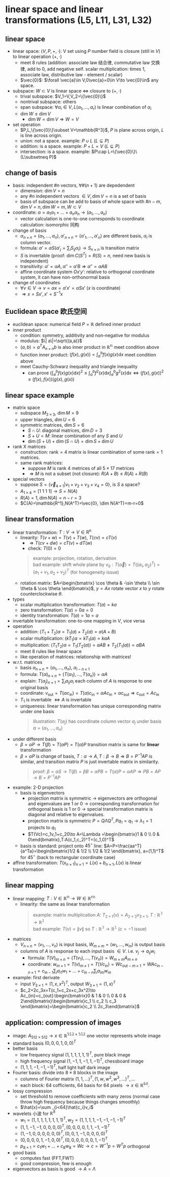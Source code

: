 # linear space and linear transformations (L5, L11, L31, L32)

## linear space
- linear space: $(V,P,+,\cdot)$: V set using $P$ number field is closure (still in $V$) to linear operation $(+,\cdot)$
    - meet 8 rules (addition: associate law 结合律, commutative law 交换律, add to 0, add negative self. scalar multiplication: times 1, associate law, distributive law - element / scalar)
    - $\vec{0}$: $\forall \vec{a}\in V,0\vec{a}=0\in V\to \vec{0}\in$ any space.
- subspace: $W\subset V$ is linear space $\Leftrightarrow$ closure to $(+,\cdot)$
    - trival subspace: $V_1=V,V_2=\{\vec{0}\}$
    - nontrival subspace: others
    - span subspace: $\forall \alpha _i\in V,L(\alpha _1,\dots, \alpha _r)$ is linear combination of $\alpha _i$
    - $\dim W\le \dim V$
        - $\dim W=\dim V\Rightarrow W=V$
- set operation
    - $P,L,\{\vec{0}\}\subset V=\mathbb{R^3}$, $P$ is plane across origin, $L$ is line across origin.
    - union: not a space. example: $P\cup L\ (L\subsetneq P)$
    - addition: is a space. example: $P+L=V\ (L\subsetneq P)$
    - intersection: is a space. example: $P\cap L=\{\vec{0}\}\ (L\subsetneq P)$

## change of basis
- basis: independent $\# n$ vectors, $\forall \# (n+1)$ are depedendent
    - dimension: $\dim V=n$
    - any $\# n$ independent vectors $\in V,\dim V=n$ is a set of basis
    - basis of subspace can be add to basis of whole space with $\# n-m,\dim V=n,\dim W=m,W\subset V$
- coordinate: $\alpha =a_1\alpha _1+\dots +a_n\alpha _n\to (a_1,\dots ,a_n)$
    - vector calculation is one-to-one corresponds to coordinate calculation: isomorphic 同构
- change of basis
    - $\alpha _{n\times n}=(\alpha _1,\dots ,\alpha _n),\alpha '_{n\times n}=(\alpha '_1,\dots ,\alpha '_n)$ are different basis, $\alpha _i$ is column vector.
    - formula: $\alpha '=\alpha S(\alpha '_j=\sum _iS_{ij}\alpha _i)\to S_{n\times n}$ is transition matrix
    - $S$ is invertable (proof: $\dim C(S^T)=R(S)=n$, need new basis is independent)
    - transitivity: $\alpha '=\alpha A,\alpha ''=\alpha 'B\Rightarrow \alpha ''=\alpha AB$
    - affine coordinate system $Ox'y'$: relative to orthogonal coordinate system, it can have non-orthonormal basis
- change of coordinates
    - $\forall v\in V\to v=\alpha x=\alpha 'x'=\alpha Sx'$ ($x$ is coordinate)
    - $\Rightarrow x=Sx',x'=S^{-1}x$

## Euclidean space 欧氏空间
- euclidean space: numerical field $P=\mathbb{R}$ defined inner product
- inner product
    - condition: symmetry, additivity and non-negative for modulus
    - modulus: $\| a\|=\sqrt{(a,a)}$
    - $(a,b)=a^TA_{n\times n}b$ is also inner product in $\mathbb{R^n}$ meet condition above
    - function inner product: $(f(x),g(x))=\int ^b_af(x)g(x)\mathrm{d}x$ meet condition above
    - meet Cauchy-Schwarz inequality and triangle inequality
        - can prove $(\int _a^bf(x)g(x)\mathrm{d}x)^2\le \int_a^bf^2(x)\mathrm{d}x\int_a^bg^2(x)\mathrm{d}x\Leftrightarrow (f(x),g(x))^2\le (f(x),f(x))(g(x),g(x))$

## linear space example
- matrix space
    - subspace $M_{3\times 3}$, $\dim M=9$
    - upper triangles, $\dim U=6$
    - symmetric matrices, $\dim S=6$
        - $S\cap U$: diagonal matrices, $\dim D=3$
        - $S+U=M$: linear combination of any $S$ and $U$
        - $\dim (S+U)+\dim (S\cap U)=\dim S+\dim U$
- rank X matrices
    - construction: $\mathrm{rank}=4$ matrix is linear combination of some $\mathrm{rank}=1$ matrices.
    - same rank matrices:
        - suppose $M$ is rank 4 metrices of all $5\times 17$ metrices
        - $\Rightarrow M$ is not a subset (not closure): $R(A+B)\le R(A)+R(B)$
- special vectors
    - suppose $S=\{\vec{v}_{4\times 1}|v_1+v_2+v_3+v_4=0\}$, is $S$ a space?
    - $A_{1\times 4}=[1\ 1\ 1\ 1]\to S=N(A)$
    - $R(A)=1,\dim N(A)=n-r=3$
    - $C(A)=\mathbb{R^1},N(A^T)=\vec{0}, \dim N(A^T)=m-r=0$

## linear transformation
- linear transformation: $T:V\to V\in \mathrm{R^n}$
    - linearity: $T(v+w)=T(v)+T(w),\ T(cv)=cT(v)$
        - $\Rightarrow T(cv+dw)=cT(v)+dT(w)$
        - check: $T(0)=0$
        > example: projection, rotation, derivation  
        > bad example: shift whole plane by $v_0:T(\vec{a})=T((a_1,a_2)^T)=(a_1+v_1,a_2+v_2)^T$ (for honogeneity issue)  
    - rotation matrix: $A=\begin{bmatrix} \cos \theta & -\sin \theta \\ \sin \theta & \cos \theta \end{bmatrix}$, $y=Ax$ rotate vector $x$ to $y$ rotate counterclockwise $\theta$.
- types
    - scalar multiplication transformation: $T(a)=ka$
    - zero transformation: $T(a)=0a=0$
    - identity transformation: $T(a)=1a=a$
- invertable transformation: one-to-one mapping in $V$, vice versa
- operation
    - addition: $(T_1+T_2)a=T_1(a)+T_2(a)=a(A+B)$
    - scalar multiplication: $(kT_1)a=kT_1(a)=kaA$
    - multiplication: $(T_1T_2)a=T_1(T_2(a))=aAB\ne T_2(T_1(a))=aBA$
    - meet 8 rules like linear space
    - like operation of matrices: relationship with matrices!
- w.r.t. matrices
    - basis $\alpha _{n\times n}=(\alpha _1,\dots ,\alpha _n)$, $\alpha _{i-n\times 1}$
    - formula: $T(\alpha)_{n\times n}=(T(\alpha _1),\dots ,T(\alpha _n))=\alpha A$
    - explain: $T(\alpha _j)_{n\times 1}=\sum _ia_{ij}\alpha _i$ each column of $A$ is response to one original basis
    - coordinate: $v_{\mathrm{out}}=T(\alpha c_{\mathrm{in}})=T(\alpha)c_{\mathrm{in}}=\alpha Ac_{\mathrm{in}}=\alpha c_{\mathrm{out}}\Rightarrow c_{\mathrm{out}}=Ac_{\mathrm{in}}$
    - $T_1$ is invertable $\Leftrightarrow A$ is invertable
    - uniqueness: linear transformation has unique corresponding matrix under one basis
        > illustration: $T(\alpha _j)$ has coordinate column vector $a_j$ under basis $\alpha =(\alpha _1,\dots ,\alpha _n)$
- under different basis
    - $\beta =\alpha P\to T(\beta)=T(\alpha P)=T(\alpha)P$ transition matrix is same for **linear** transformation
    - $\beta =\alpha P$ is change of basis, $T:\alpha \to A,T:\beta \to B\Rightarrow B=P^{-1}AP$ is similar, and transition matrix $P$ is just invertable matrix in similarity.
        > proof: $\beta =\alpha S\to T(\beta)=\beta B=\alpha PB=T(\alpha)P=\alpha AP\Rightarrow PB=AP\to B=P^{-1}AP$
- example: 2-D projection
    - basis is eigenvectors
        - projection matrix is symmetric $\to$ eigenvectors are orthogonal and eigenvalues are 1 or 0 $\to$ corresponding transformation for orthogonal basis is 1 or 0 $\to$ special transformation matrix is diagonal and relative to eigenvalues.
        - projection matrix is symmetric $P=Q\Lambda Q^T,Pq_1=q_1\to \lambda _1=1$ projects to $q_1$
        - $T(Vc)=c_1v_1+c_20\to A=\Lambda =\begin{bmatrix}1 & 0 \\ 0 & 0\end{bmatrix},T:A(c_1,c_2)^T=(c_1,0)^T$
    - basis is standard: project onto $45^{\circ}$ line: $A=P=\frac{aa^T}{a^Ta}=\begin{bmatrix}1/2 & 1/2 \\ 1/2 & 1/2 \end{bmatrix}, a=(1,1)^T$ for $45^{\circ}$ (back to rectangular coordinate case)
- affine transformation: $T(x_{n\times 1})_{n\times 1}=L(x)+b_{n\times 1},L(x)$ is linear transformation

## linear mapping
- linear mapping: $T:V\in \mathbb{R^n}\to W\in \mathbb{R^m}$
    - linearity: the same as linear transformation
        > example: matrix multiplication $A$: $T_{2\times 1}(v)=A_{2\times 3}v_{3\times 1}$, $T:\mathbb{R^3}\to \mathbb{R^2}$  
        > bad example: $T(v)=\| v \|$ so $T:\mathbb{R^3}\to \mathbb{R^1}$ ($c=-1$ issue)  
- matrices
    - $V_{n\times n}=(v_1,\dots, v_n)$ is input basis, $W_{m\times m}=(w_1,\dots ,w_m)$ is output basis
    - columns of $A$ is response to each input basis $\in V$. i.e. $v_j\to a_{ij}w_i$
        - formula: $T(V)_{m\times n}=(T(v_1),\dots ,T(v_n))=W_{m\times m}A_{m\times n}$
        - coordinate: $w_{m\times 1}=T(v)_{m\times 1}=T(Vc_{\mathrm{in}})=Wc_{\mathrm{out}-m\times 1}=WAc_{\mathrm{in}-n\times 1}=c_{\mathrm{in}-1}\sum _ia_{i1}w_1+\dots +c_{\mathrm{in}-n}\sum _ia_{im}w_m$
- example: first derivate
    - input $V_{3\times 1}=(1,x,x^2)^T$, output $W_{3\times 1}=(1,x)^T$
    - $c_2+2c_3x=T(c_1+c_2x+c_3x^2)\to Ac_{in}=c_{out}:\begin{bmatrix}0 & 1 & 0 \\ 0 & 0 & 2\end{bmatrix}\begin{bmatrix}c_1 \\ c_2 \\ c_3 \end{bmatrix}=\begin{bmatrix}c_2 \\ 2c_3\end{bmatrix}$

## application: compression of images
- image: $A_{512\times 512}\to x\in \mathbb{R^{512\times 512}}$ one vector represents whole image
- standard basis $(0,0,0,1,0,0)^T$
- better basis
    - low frequency signal $(1,1,1,1,1,1)^T$, pure black image
    - high frequency signal $(1,-1,1,-1,1,-1)^T$, chessboard image
    - $(1,1,1,-1,-1,-1)^T$, half light half dark image
- Fourier basis: divide into $8\times 8$ blocks in the image
    - columns of Fourier matrix $(1,1,\dots)^T,(1,w,w^2,w^3,\dots)^T,\dots$
    - each block: 64 cofficients, 64 basis for 64 pixels $\to x\in \mathbb{R^{64}}$.
- lossy compression
    - set threshold to remove coefficients with many zeros (normal case throw high frequency because things changes smoothly)
    - $\hat{x}=\sum _{i<64}\hat{c_i}v_i$
- wavelets 小波 for $\mathbb{R^8}$
    - $w_1=(1,1,1,1,1,1,1,1)^T,w_2=(1,1,1,1,-1,-1,-1,-1)^T$
    - $(1,1,-1,-1,0,0,0,0)^T,(0,0,0,0,1,1,-1,-1)^T$
    - $(1,-1,0,0,0,0,0,0)^T,(0,0,1,-1,0,0,0,0)^T$
    - $(0,0,0,0,1,-1,0,0)^T,(0,0,0,0,0,0,1,-1)^T$
    - $p_{8\times 1}=c_1w_1+\dots +c_8w_8=Wc\to c=W^{-1}p=W^Tp$ orthogonal
- good basis
    - computes fast (FFT,FWT)
    - good compression, few is enough
- eigenvectors as basis is good $\to A=\Lambda$
